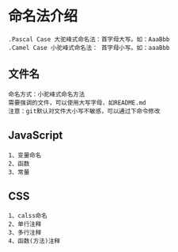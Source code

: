 # 命名法介绍
    .Pascal Case 大驼峰式命名法：首字母大写。如：AaaBbb
    .Camel Case 小驼峰式命名法： 首字母小写。如：aaaBbb

## 文件名
```
命名方式：小驼峰式命名方法
需要强调的文件，可以使用大写字母，如README.md
注意：git默认对文件大小写不敏感，可以通过下命令修改
```
## JavaScript
    1、变量命名
    2、函数
    3、常量

## CSS
    1、calss命名
    2、单行注释
    3、多行注释
    4、函数(方法)注释